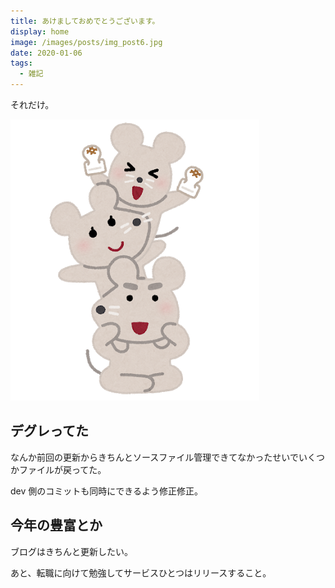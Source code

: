 ```yaml
---
title: あけましておめでとうございます。
display: home
image: /images/posts/img_post6.jpg
date: 2020-01-06
tags:
  - 雑記
---
```


それだけ。

<!-- more -->

<img src="/images/posts/img_post6_main.png" width="auto">

## デグレってた

なんか前回の更新からきちんとソースファイル管理できてなかったせいでいくつかファイルが戻ってた。

dev 側のコミットも同時にできるよう修正修正。

## 今年の豊富とか

ブログはきちんと更新したい。

あと、転職に向けて勉強してサービスひとつはリリースすること。
